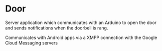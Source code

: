 # Door
Server application which communicates with an Arduino to open the door and sends notifications when the doorbell is rang.


Communicates with Android apps via a XMPP connection with the Google Cloud Messaging servers 
